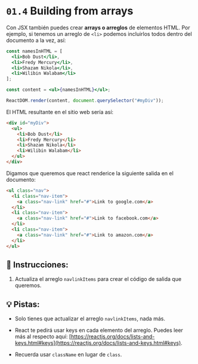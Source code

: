 # `01.4` Building from arrays

Con JSX también puedes crear **arrays o arreglos** de elementos HTML. Por ejemplo, si tenemos un arreglo de `<li>` podemos incluirlos todos dentro del documento a la vez, así:

```jsx
const namesInHTML = [
  <li>Bob Dust</li>,
  <li>Fredy Mercury</li>,
  <li>Shazam Nikola</li>,
  <li>Wilibin Walabam</li>
];

const content = <ul>{namesInHTML}</ul>;

ReactDOM.render(content, document.querySelector("#myDiv"));
```

El HTML resultante en el sitio web sería así:

```html
<div id="myDiv">
  <ul>
    <li>Bob Dust</li>
    <li>Fredy Mercury</li>
    <li>Shazam Nikola</li>
    <li>Wilibin Walabam</li>
  </ul>
</div>
```

Digamos que queremos que react renderice la siguiente salida en el documento:

```html
<ul class="nav">
  <li class="nav-item">
    <a class="nav-link" href="#">Link to google.com</a>
  </li>
  <li class="nav-item">
    <a class="nav-link" href="#">Link to facebook.com</a>
  </li>
  <li class="nav-item">
    <a class="nav-link" href="#">Link to amazon.com</a>
  </li>
</ul>
```

## 📝 Instrucciones:

1. Actualiza el arreglo `navlinkItems` para crear el código de salida que queremos.

## 💡 Pistas:

+ Solo tienes que actualizar el arreglo `navlinkItems`, nada más.

+ React te pedirá usar keys en cada elemento del arreglo. Puedes leer más al respecto aquí: [https://reactjs.org/docs/lists-and-keys.html#keys](https://reactjs.org/docs/lists-and-keys.html#keys).

+ Recuerda usar `className` en lugar de `class`.